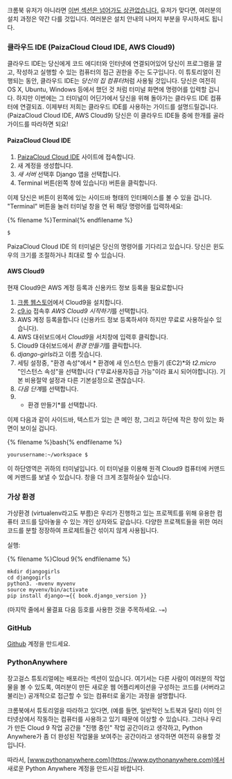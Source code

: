 크롬북 유저가 아니라면 [이번 섹션은 넘어가도 상관없습니다.](http://tutorial.djangogirls.org/en/installation/#install-python) 유저가 맞다면, 여러분의 설치 과정은 약간 다를 것입니다. 여러분은 설치 안내의 나머지 부분을 무시하셔도 됩니다.

### 클라우드 IDE (PaizaCloud Cloud IDE, AWS Cloud9)

클라우드 IDE는 당신에게 코드 에디터와 인터넷에 연결되어있어 당신이 프로그램을 깔고, 작성하고 실행할 수 있는 컴퓨터의 접근 권한을 주는 도구입니다. 이 튜토리얼이 진행되는 동안, 클라우드 IDE는 *당신의 집 컴퓨터*처럼 사용될 것입니다. 당신은 여전히 OS X, Ubuntu, Windows 등에서 했던 것 처럼 터미널 화면에 명령어를 입력할 겁니다. 하지만 이번에는 그 터미널이 어딘가에서 당신을 위해 돌아가는 클라우드 IDE 컴퓨터에 연결되죠. 이제부터 저희는 클라우드 IDE를 사용하는 가이드를 설명드릴겁니다. (PaizaCloud Cloud IDE, AWS Cloud9) 당신은 이 클라우드 IDE들 중에 한개를 골라 가이드를 따라하면 되요!

#### PaizaCloud Cloud IDE

1. [PaizaCloud Cloud IDE](https://paiza.cloud/) 사이트에 접속합니다.
2. 새 계정을 생성합니다.
3. *새 서버* 선택후 Django 앱을 선택합니다.
4. Terminal 버튼(왼쪽 창에 있습니다) 버튼을 클릭합니다.

이제 당신은 버튼이 왼쪽에 있는 사이드바 형태의 인터페이스를 볼 수 있을 겁니다. "Terminal" 버튼을 눌러 터미널 창을 연 뒤 해당 명령어를 입력하세요:

{% filename %}Terminal{% endfilename %}

    $
    

PaizaCloud Cloud IDE 의 터미널은 당신의 명령어를 기다리고 있습니다. 당신은 윈도우의 크기를 조절하거나 최대로 할 수 있습니다.

#### AWS Cloud9

현재 Cloud9은 AWS 계정 등록과 신용카드 정보 등록을 필요로합니다

1. [ 크롬 웹스토어](https://chrome.google.com/webstore/detail/cloud9/nbdmccoknlfggadpfkmcpnamfnbkmkcp)에서 Cloud9을 설치합니다.
2. [c9.io](https://c9.io) 접속후 *AWS Cloud9 시작하기*를 선택합니다.
3. AWS 계정 등록을합니다 (신용카드 정보 등록하셔야 하지만 무료로 사용하실수 있습니다).
4. AWS 대쉬보드에서 *Cloud9*을 서치창에 입력후 클릭합니다.
5. Cloud9 대쉬보드에서 *환경 만들기*를 클릭합니다.
6. *django-girls*라고 이름 짓습니다.
7. 세팅 설정중, "환경 속성"에서 * 환경에 새 인스턴스 만들기 (EC2)*와 *t2.micro* "인스턴스 속성"을 선택합니다 ("무료사용자등급 가능"이라 표시 되어야합니다). 기본 비용절약 설정과 다른 기본설정으로 괜찮습니다.
8. *다음 단계*를 선택합니다.
9. * 환경 만들기*를 선택합니다.

이제 다음과 같이 사이드바, 텍스트가 있는 큰 메인 창, 그리고 하단에 작은 창이 있는 화면이 보이실 겁니다.

{% filename %}bash{% endfilename %}

    yourusername:~/workspace $
    

이 하단영역은 귀하의 터미널입니다. 이 터미널을 이용해 원격 Cloud9 컴퓨터에 커맨드에 커맨드를 보낼 수 있습니다. 창을 더 크게 조절하실수 있습니다.

### 가상 환경

가상환경 (virtualenv라고도 부름)은 우리가 진행하고 있는 프로젝트를 위해 유용한 컴퓨터 코드를 담아놓을 수 있는 개인 상자와도 같습니다. 다양한 프로젝트들을 위한 여러 코드를 분할 정장하여 프로제트들간 섞이지 않게 사용됩니다.

실행:

{% filename %}Cloud 9{% endfilename %}

    mkdir djangogirls
    cd djangogirls
    python3. -mvenv myvenv
    source myvenv/bin/activate
    pip install django~={{ book.django_version }}
    

(마지막 줄에서 물결표 다음 등호를 사용한 것을 주목하세요. `~=`)

### GitHub

[Github](https://github.com) 계정을 만드세요.

### PythonAnywhere

장고걸스 튜토리얼에는 배포라는 섹션이 있습니다. 여기서는 다른 사람이 여러분의 작업물을 볼 수 있도록, 여러분이 만든 새로운 웹 어플리케이션을 구성하는 코드를 (서버라고 불리는) 공개적으로 접근할 수 있는 컴퓨터로 옮기는 과정을 설명합니다.

크롬북에서 튜토리얼을 따라하고 있다면, (예를 들면, 일반적인 노트북과 달리) 이미 인터넷상에서 작동하는 컴퓨터를 사용하고 있기 때문에 이상할 수 있습니다. 그러나 우리가 만든 Cloud 9 작업 공간을 "진행 중인" 작업 공간이라고 생각하고, Python Anywhere가 좀 더 완성된 작업물을 보여주는 공간이라고 생각하면 여전히 유용할 것입니다.

따라서, [www.pythonanywhere.com](https://www.pythonanywhere.com)에서 새로운 Python Anywhere 계정을 만드시길 바랍니다.